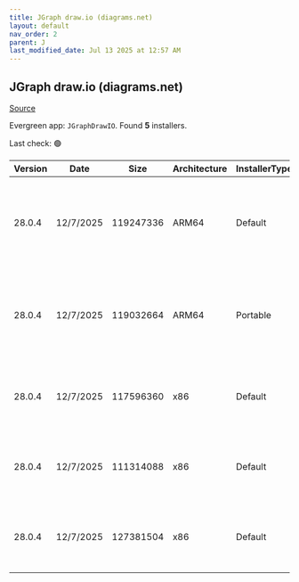 ```yaml
---
title: JGraph draw.io (diagrams.net)
layout: default
nav_order: 2
parent: J
last_modified_date: Jul 13 2025 at 12:57 AM
---
```


## JGraph draw.io (diagrams.net)

[Source](https://www.drawio.com)

Evergreen app: `JGraphDrawIO`. Found **5** installers.

Last check: 🟢

| Version | Date      | Size      | Architecture | InstallerType | Type | URI                                                                                                                                                                                                                                              |
| ------- | --------- | --------- | ------------ | ------------- | ---- | ------------------------------------------------------------------------------------------------------------------------------------------------------------------------------------------------------------------------------------------------ |
| 28.0.4  | 12/7/2025 | 119247336 | ARM64        | Default       | exe  | [https://github.com/jgraph/drawio-desktop/releases/download/v28.0.4/draw.io-arm64-28.0.4-windows-arm64-installer.exe](https://github.com/jgraph/drawio-desktop/releases/download/v28.0.4/draw.io-arm64-28.0.4-windows-arm64-installer.exe)       |
| 28.0.4  | 12/7/2025 | 119032664 | ARM64        | Portable      | exe  | [https://github.com/jgraph/drawio-desktop/releases/download/v28.0.4/draw.io-arm64-28.0.4-windows-arm64-no-installer.exe](https://github.com/jgraph/drawio-desktop/releases/download/v28.0.4/draw.io-arm64-28.0.4-windows-arm64-no-installer.exe) |
| 28.0.4  | 12/7/2025 | 117596360 | x86          | Default       | exe  | [https://github.com/jgraph/drawio-desktop/releases/download/v28.0.4/draw.io-28.0.4-windows-installer.exe](https://github.com/jgraph/drawio-desktop/releases/download/v28.0.4/draw.io-28.0.4-windows-installer.exe)                               |
| 28.0.4  | 12/7/2025 | 111314088 | x86          | Default       | exe  | [https://github.com/jgraph/drawio-desktop/releases/download/v28.0.4/draw.io-ia32-28.0.4-windows-32bit-installer.exe](https://github.com/jgraph/drawio-desktop/releases/download/v28.0.4/draw.io-ia32-28.0.4-windows-32bit-installer.exe)         |
| 28.0.4  | 12/7/2025 | 127381504 | x86          | Default       | msi  | [https://github.com/jgraph/drawio-desktop/releases/download/v28.0.4/draw.io-28.0.4.msi](https://github.com/jgraph/drawio-desktop/releases/download/v28.0.4/draw.io-28.0.4.msi)                                                                   |
